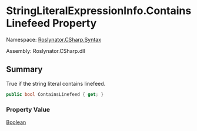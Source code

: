 # StringLiteralExpressionInfo\.ContainsLinefeed Property

Namespace: [Roslynator.CSharp.Syntax](../../README.md)

Assembly: Roslynator\.CSharp\.dll

## Summary

True if the string literal contains linefeed\.

```csharp
public bool ContainsLinefeed { get; }
```

### Property Value

[Boolean](https://docs.microsoft.com/en-us/dotnet/api/system.boolean)

